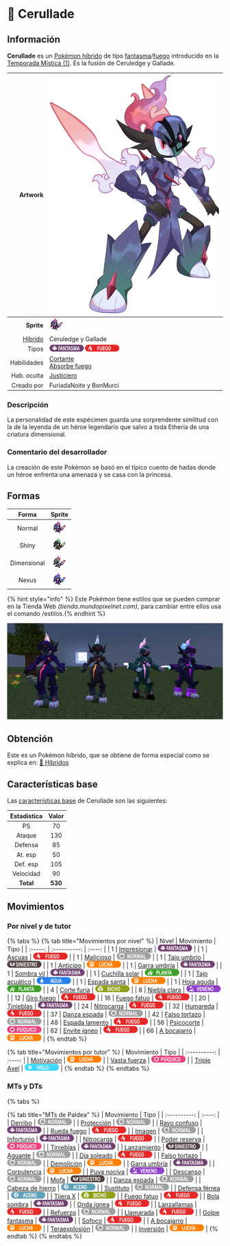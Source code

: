 # 🧬 Cerullade

## Información

**Cerullade** es un [Pokémon híbrido](../../funciones/hibridos.md) de tipo [fantasma](https://www.wikidex.net/wiki/Tipo_fantasma)/[fuego](https://www.wikidex.net/wiki/Tipo_fuego) introducido en la [Temporada Mística (1)](./). Es la fusión de Ceruledge y Gallade.

|                     **Artwork** | ![Artwork de Cerullade](../../images/pokemon/temporada-1/Cerullade.png)                                                                                    |
| ------------------------------: | -------------------------------------------------------------------------------------------------------------------------------------- |
|                      **Sprite** | ![Sprite de Cerullade](../../images/pokemon/temporada-1/Cerullade-sprite.png)                                                          |
| [Híbrido](../funciones/hibridos.md) | Ceruledge y Gallade                                                                                                                     |
|                           Tipos | ![Tipo fantasma](../../images/pokemon/tipos/tipo_fantasma.png) ![Tipo fuego](../../images/pokemon/tipos/tipo_fuego.png)        |
|                     Habilidades | [Cortante](https://www.wikidex.net/wiki/Cortante)<br>[Absorbe fuego](https://www.wikidex.net/wiki/Absorbe_fuego) |
|                     Hab. oculta | [Justiciero](https://www.wikidex.net/wiki/Justiciero)                                                                       |
|                      Creado por | FuriadaNoite y BonMurci                                                                                                                |


### Descripción
La personalidad de este espécimen guarda una sorprendente similitud con la de la leyenda de un héroe legendario que salvo a toda Etheria de una criatura dimensional.

### Comentario del desarrollador
La creación de este Pokémon se basó en el típico cuento de hadas donde un héroe enfrenta una amenaza y se casa con la princesa.

## Formas

|  Forma |                                            Sprite                                           |
| :----: | :-----------------------------------------------------------------------------------------: |
| Normal |        ![Sprite de Cerullade](../../images/pokemon/temporada-1/Cerullade-sprite.png)        |
|  Shiny |  ![Sprite de Cerullade Shiny](../../images/pokemon/temporada-1/Cerullade-sprite-shiny.png)  |
| Dimensional | ![Sprite de Cerullade Dimensional](../../images/pokemon/temporada-1/Cerullade-sprite-dimensional.png) |
| Nexus | ![Sprite de Cerullade Nexus](../../images/pokemon/temporada-1/Cerullade-sprite-nexus.png) |

{% hint style="info" %} Este Pokémon tiene estilos que se pueden comprar en la Tienda Web *(tienda.mundopixelnet.com)*, para cambiar entre ellos usa el comando /estilos.{% endhint %}

![Formas de Cerullade](../../images/pokemon/temporada-1/Cerullade-formas.png)

## Obtención

Este es un Pokémon híbrido, que se obtiene de forma especial como se explica en: [🧬 Híbridos](../../funciones/hibridos.md)

## Características base

Las [características base](https://www.wikidex.net/wiki/Caracter%C3%ADsticas) de Cerullade son las siguientes:

| Estadística |  Valor  |
| :---------: | :-----: |
|      PS     |    70   |
|    Ataque   |    130   |
|   Defensa   |    85   |
|   At. esp   |   50   |
|   Def. esp  |   105   |
|  Velocidad  |   90   |
|  **Total**  | **530** |

## Movimientos

### Por nivel y de tutor

{% tabs %}
{% tab title="Movimientos por nivel" %}
| Nivel | Movimiento | Tipo |
| :-----: | :----------: | :----: |
| 1 | [Impresionar](https://www.wikidex.net/wiki/Impresionar) | ![tipo fantasma](../../images/pokemon/tipos/tipo_fantasma.png) |
| 1 | [Ascuas](https://www.wikidex.net/wiki/Ascuas) | ![tipo fuego](../../images/pokemon/tipos/tipo_fuego.png) |
| 1 | [Malicioso](https://www.wikidex.net/wiki/Malicioso) | ![tipo normal](../../images/pokemon/tipos/tipo_normal.png) |
| 1 | [Tajo umbrío](https://www.wikidex.net/wiki/Tajo_umbrío) | ![tipo siniestro](../../images/pokemon/tipos/tipo_siniestro.png) |
| 1 | [Anticipo](https://www.wikidex.net/wiki/Anticipo) | ![tipo lucha](../../images/pokemon/tipos/tipo_lucha.png) |
| 1 | [Garra umbría](https://www.wikidex.net/wiki/Garra_umbría) | ![tipo fantasma](../../images/pokemon/tipos/tipo_fantasma.png) |
| 1 | [Sombra vil](https://www.wikidex.net/wiki/Sombra_vil) | ![tipo fantasma](../../images/pokemon/tipos/tipo_fantasma.png) |
| 1 | [Cuchilla solar](https://www.wikidex.net/wiki/Cuchilla_solar) | ![tipo planta](../../images/pokemon/tipos/tipo_planta.png) |
| 1 | [Tajo acuático](https://www.wikidex.net/wiki/Tajo_acuático) | ![tipo agua](../../images/pokemon/tipos/tipo_agua.png) |
| 1 | [Espada santa](https://www.wikidex.net/wiki/Espada_santa) | ![tipo lucha](../../images/pokemon/tipos/tipo_lucha.png) |
| 1 | [Hoja aguda](https://www.wikidex.net/wiki/Hoja_aguda) | ![tipo planta](../../images/pokemon/tipos/tipo_planta.png) |
| 4 | [Corte furia](https://www.wikidex.net/wiki/Corte_furia) | ![tipo bicho](../../images/pokemon/tipos/tipo_bicho.png) |
| 8 | [Niebla clara](https://www.wikidex.net/wiki/Niebla_clara) | ![tipo veneno](../../images/pokemon/tipos/tipo_veneno.png) |
| 12 | [Giro fuego](https://www.wikidex.net/wiki/Giro_fuego) | ![tipo fuego](../../images/pokemon/tipos/tipo_fuego.png) |
| 16 | [Fuego fatuo](https://www.wikidex.net/wiki/Fuego_fatuo) | ![tipo fuego](../../images/pokemon/tipos/tipo_fuego.png) |
| 20 | [Tinieblas](https://www.wikidex.net/wiki/Tinieblas) | ![tipo fantasma](../../images/pokemon/tipos/tipo_fantasma.png) |
| 24 | [Nitrocarga](https://www.wikidex.net/wiki/Nitrocarga) | ![tipo fuego](../../images/pokemon/tipos/tipo_fuego.png) |
| 32 | [Humareda](https://www.wikidex.net/wiki/Humareda) | ![tipo fuego](../../images/pokemon/tipos/tipo_fuego.png) |
| 37 | [Danza espada](https://www.wikidex.net/wiki/Danza_espada) | ![tipo normal](../../images/pokemon/tipos/tipo_normal.png) |
| 42 | [Falso tortazo](https://www.wikidex.net/wiki/Falso_tortazo) | ![tipo normal](../../images/pokemon/tipos/tipo_normal.png) |
| 48 | [Espada lamento](https://www.wikidex.net/wiki/Espada_lamento) | ![tipo fuego](../../images/pokemon/tipos/tipo_fuego.png) |
| 56 | [Psicocorte](https://www.wikidex.net/wiki/Psicocorte) | ![tipo psiquico](../../images/pokemon/tipos/tipo_psiquico.png) |
| 62 | [Envite ígneo](https://www.wikidex.net/wiki/Envite_ígneo) | ![tipo fuego](../../images/pokemon/tipos/tipo_fuego.png) |
| 66 | [A bocajarro](https://www.wikidex.net/wiki/A_bocajarro) | ![tipo lucha](../../images/pokemon/tipos/tipo_lucha.png) |
{% endtab %}

{% tab title="Movimientos por tutor" %}
| Movimiento | Tipo |
| :----------: | :----: |
| [Motivación](https://www.wikidex.net/wiki/Motivación) | ![tipo lucha](../../images/pokemon/tipos/tipo_lucha.png) |
| [Vasta fuerza](https://www.wikidex.net/wiki/Vasta_fuerza) | ![tipo psiquico](../../images/pokemon/tipos/tipo_psiquico.png) |
| [Triple Axel](https://www.wikidex.net/wiki/Triple_Axel) | ![tipo hielo](../../images/pokemon/tipos/tipo_hielo.png) |
{% endtab %}
{% endtabs %}

### MTs y DTs
{% tabs %}

{% tab title="MTs de Paldea" %}
| Movimiento | Tipo |
| :----------: | :----: |
| [Derribo](https://www.wikidex.net/wiki/Derribo) | ![tipo normal](../../images/pokemon/tipos/tipo_normal.png) |
| [Protección](https://www.wikidex.net/wiki/Protección) | ![tipo normal](../../images/pokemon/tipos/tipo_normal.png) |
| [Rayo confuso](https://www.wikidex.net/wiki/Rayo_confuso) | ![tipo fantasma](../../images/pokemon/tipos/tipo_fantasma.png) |
| [Rueda fuego](https://www.wikidex.net/wiki/Rueda_fuego) | ![tipo fuego](../../images/pokemon/tipos/tipo_fuego.png) |
| [Imagen](https://www.wikidex.net/wiki/Imagen) | ![tipo normal](../../images/pokemon/tipos/tipo_normal.png) |
| [Infortunio](https://www.wikidex.net/wiki/Infortunio) | ![tipo fantasma](../../images/pokemon/tipos/tipo_fantasma.png) |
| [Nitrocarga](https://www.wikidex.net/wiki/Nitrocarga) | ![tipo fuego](../../images/pokemon/tipos/tipo_fuego.png) |
| [Poder reserva](https://www.wikidex.net/wiki/Poder_reserva) | ![tipo psiquico](../../images/pokemon/tipos/tipo_psiquico.png) |
| [Tinieblas](https://www.wikidex.net/wiki/Tinieblas) | ![tipo fantasma](../../images/pokemon/tipos/tipo_fantasma.png) |
| [Lanzamiento](https://www.wikidex.net/wiki/Lanzamiento) | ![tipo siniestro](../../images/pokemon/tipos/tipo_siniestro.png) |
| [Aguante](https://www.wikidex.net/wiki/Aguante) | ![tipo normal](../../images/pokemon/tipos/tipo_normal.png) |
| [Día soleado](https://www.wikidex.net/wiki/Día_soleado) | ![tipo fuego](../../images/pokemon/tipos/tipo_fuego.png) |
| [Falso tortazo](https://www.wikidex.net/wiki/Falso_tortazo) | ![tipo normal](../../images/pokemon/tipos/tipo_normal.png) |
| [Demolición](https://www.wikidex.net/wiki/Demolición) | ![tipo lucha](../../images/pokemon/tipos/tipo_lucha.png) |
| [Garra umbría](https://www.wikidex.net/wiki/Garra_umbría) | ![tipo fantasma](../../images/pokemon/tipos/tipo_fantasma.png) |
| [Corpulencia](https://www.wikidex.net/wiki/Corpulencia) | ![tipo lucha](../../images/pokemon/tipos/tipo_lucha.png) |
| [Puya nociva](https://www.wikidex.net/wiki/Puya_nociva) | ![tipo veneno](../../images/pokemon/tipos/tipo_veneno.png) |
| [Descanso](https://www.wikidex.net/wiki/Descanso) | ![tipo normal](../../images/pokemon/tipos/tipo_normal.png) |
| [Mofa](https://www.wikidex.net/wiki/Mofa) | ![tipo siniestro](../../images/pokemon/tipos/tipo_siniestro.png) |
| [Danza espada](https://www.wikidex.net/wiki/Danza_espada) | ![tipo normal](../../images/pokemon/tipos/tipo_normal.png) |
| [Cabeza de hierro](https://www.wikidex.net/wiki/Cabeza_de_hierro) | ![tipo acero](../../images/pokemon/tipos/tipo_acero.png) |
| [Sustituto](https://www.wikidex.net/wiki/Sustituto) | ![tipo normal](../../images/pokemon/tipos/tipo_normal.png) |
| [Defensa férrea](https://www.wikidex.net/wiki/Defensa_férrea) | ![tipo acero](../../images/pokemon/tipos/tipo_acero.png) |
| [Tijera X](https://www.wikidex.net/wiki/Tijera_X) | ![tipo bicho](../../images/pokemon/tipos/tipo_bicho.png) |
| [Fuego fatuo](https://www.wikidex.net/wiki/Fuego_fatuo) | ![tipo fuego](../../images/pokemon/tipos/tipo_fuego.png) |
| [Bola sombra](https://www.wikidex.net/wiki/Bola_sombra) | ![tipo fantasma](../../images/pokemon/tipos/tipo_fantasma.png) |
| [Onda ígnea](https://www.wikidex.net/wiki/Onda_ígnea) | ![tipo fuego](../../images/pokemon/tipos/tipo_fuego.png) |
| [Lanzallamas](https://www.wikidex.net/wiki/Lanzallamas) | ![tipo fuego](../../images/pokemon/tipos/tipo_fuego.png) |
| [Refuerzo](https://www.wikidex.net/wiki/Refuerzo) | ![tipo normal](../../images/pokemon/tipos/tipo_normal.png) |
| [Llamarada](https://www.wikidex.net/wiki/Llamarada) | ![tipo fuego](../../images/pokemon/tipos/tipo_fuego.png) |
| [Golpe fantasma](https://www.wikidex.net/wiki/Golpe_fantasma) | ![tipo fantasma](../../images/pokemon/tipos/tipo_fantasma.png) |
| [Sofoco](https://www.wikidex.net/wiki/Sofoco) | ![tipo fuego](../../images/pokemon/tipos/tipo_fuego.png) |
| [A bocajarro](https://www.wikidex.net/wiki/A_bocajarro) | ![tipo lucha](../../images/pokemon/tipos/tipo_lucha.png) |
| [Teraexplosión](https://www.wikidex.net/wiki/Teraexplosión) | ![tipo normal](../../images/pokemon/tipos/tipo_normal.png) |
| [Inversión](https://www.wikidex.net/wiki/Inversión) | ![tipo lucha](../../images/pokemon/tipos/tipo_lucha.png) |
{% endtab %}
{% endtabs %}
